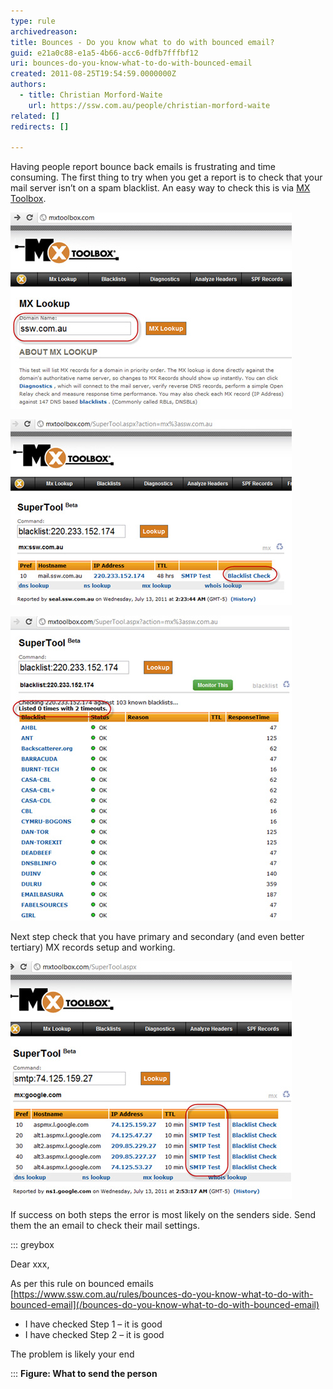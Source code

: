 ```yaml
---
type: rule
archivedreason: 
title: Bounces - Do you know what to do with bounced email?
guid: e21a0c88-e1a5-4b66-acc6-0dfb7fffbf12
uri: bounces-do-you-know-what-to-do-with-bounced-email
created: 2011-08-25T19:54:59.0000000Z
authors: 
  - title: Christian Morford-Waite
    url: https://ssw.com.au/people/christian-morford-waite
related: []
redirects: []

---
```


Having people report bounce back emails is frustrating and time consuming. The first thing to try when you get a report is to check that your mail server isn’t on a spam blacklist. An easy way to check this is via [MX Toolbox](http://mxtoolbox.com/).

<!--endintro-->

![Figure: Enter the domain to check](/rules/bounces-do-you-know-what-to-do-with-bounced-email/MXToolbox-1.jpg)

![Figure: Then select "Blacklist Check"](/rules/bounces-do-you-know-what-to-do-with-bounced-email/MXToolbox-2.jpg)

![Figure: Getting a zero is good, so you know that you are not blacklisted... so Step 1 is good](/rules/bounces-do-you-know-what-to-do-with-bounced-email/MXToolbox-3.jpg)

Next step check that you have primary and secondary (and even better tertiary) MX records setup and working.

![Figure: Seeing at least 2 MX records is good... Run an SMTP Test to test mail servers. So Step 2 is good](/rules/bounces-do-you-know-what-to-do-with-bounced-email/MXToolbox-4.jpg)

If success on both steps the error is most likely on the senders side. Send them the an email to check their mail settings.

::: greybox

Dear xxx,

As per this rule on bounced emails [https://www.ssw.com.au/rules/bounces-do-you-know-what-to-do-with-bounced-email](/bounces-do-you-know-what-to-do-with-bounced-email)

* I have checked Step 1 – it is good
* I have checked Step 2 – it is good

The problem is likely your end

:::
**Figure: What to send the person**

